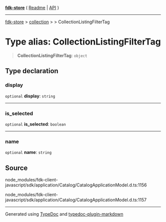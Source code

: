 [**fdk-store**](../../../README.md) ( [Readme](../../../README.md) \| [API](../../../API.md) )

---

[fdk-store](../../../API.md) > [collection](../../README.md) > [<internal>](../README.md) > CollectionListingFilterTag

# Type alias: CollectionListingFilterTag

> **CollectionListingFilterTag**: `object`

## Type declaration

### display

`optional` **display**: `string`

---

### is_selected

`optional` **is_selected**: `boolean`

---

### name

`optional` **name**: `string`

## Source

node_modules/fdk-client-javascript/sdk/application/Catalog/CatalogApplicationModel.d.ts:1156

node_modules/fdk-client-javascript/sdk/application/Catalog/CatalogApplicationModel.d.ts:1157

---

Generated using [TypeDoc](https://typedoc.org/) and [typedoc-plugin-markdown](https://www.npmjs.com/package/typedoc-plugin-markdown)
